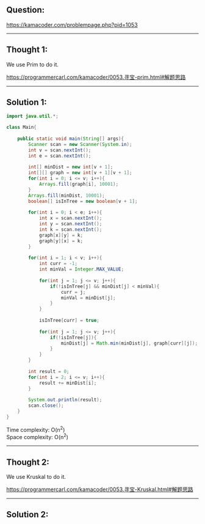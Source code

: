 ## Question:

https://kamacoder.com/problempage.php?pid=1053

---
## Thought 1:
We use Prim to do it.

https://programmercarl.com/kamacoder/0053.寻宝-prim.html#解题思路

---
## Solution 1:
```Java
import java.util.*;

class Main{
    
    public static void main(String[] args){
        Scanner scan = new Scanner(System.in);
        int v = scan.nextInt();
        int e = scan.nextInt();
        
        int[] minDist = new int[v + 1];
        int[][] graph = new int[v + 1][v + 1];
        for(int i = 0; i <= v; i++){
            Arrays.fill(graph[i], 10001);
        }
        Arrays.fill(minDist, 10001);
        boolean[] isInTree = new boolean[v + 1];
        
        for(int i = 0; i < e; i++){
            int x = scan.nextInt();
            int y = scan.nextInt();
            int k = scan.nextInt();
            graph[x][y] = k;
            graph[y][x] = k;
        }
        
        for(int i = 1; i < v; i++){
            int curr = -1;
            int minVal = Integer.MAX_VALUE;
            
            for(int j = 1; j <= v; j++){
                if(!isInTree[j] && minDist[j] < minVal){
                    curr = j;
                    minVal = minDist[j];
                }
            }
            
            isInTree[curr] = true;
            
            for(int j = 1; j <= v; j++){
                if(!isInTree[j]){
                    minDist[j] = Math.min(minDist[j], graph[curr][j]);
                }
            }
        }
        
        int result = 0;
        for(int i = 2; i <= v; i++){
            result += minDist[i];
        }
        
        System.out.println(result);
        scan.close();
    }
}
```
Time complexity: O(n<sup>2</sup>)  
Space complexity: O(n<sup>2</sup>)

---
## Thought 2:
We use Kruskal to do it.

https://programmercarl.com/kamacoder/0053.寻宝-Kruskal.html#解题思路

---
## Solution 2:
```Java
